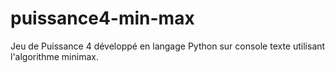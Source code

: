 # puissance4-min-max
Jeu de Puissance 4 développé en langage Python sur console texte utilisant l'algorithme minimax.